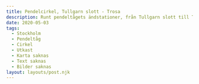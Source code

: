 ```yaml
---
title: Pendelcirkel, Tullgarn slott - Trosa
description: Runt pendeltågets ändstationer, från Tullgarn slott till Trosa.
date: 2020-05-03
tags:
  - Stockholm
  - Pendeltåg
  - Cirkel
  - Utkast
  - Karta saknas
  - Text saknas
  - Bilder saknas
layout: layouts/post.njk
---
```

